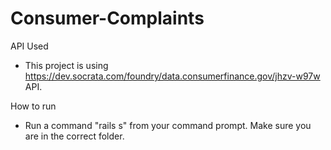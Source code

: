 # Consumer-Complaints

API Used
- This project is using https://dev.socrata.com/foundry/data.consumerfinance.gov/jhzv-w97w API.

How to run
- Run a command "rails s" from your command prompt. Make sure you are in the correct folder.
